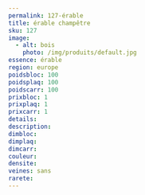 ```yaml
---
permalink: 127-érable
title: érable champêtre  
sku: 127
image: 
  - alt: bois
    photo: /img/produits/default.jpg
essence: érable
region: europe
poidsbloc: 100
poidsplaq: 100
poidscarr: 100
prixbloc: 1
prixplaq: 1
prixcarr: 1
details: 
description: 
dimbloc: 
dimplaq: 
dimcarr: 
couleur: 
densite: 
veines: sans
rarete: 
---
```

